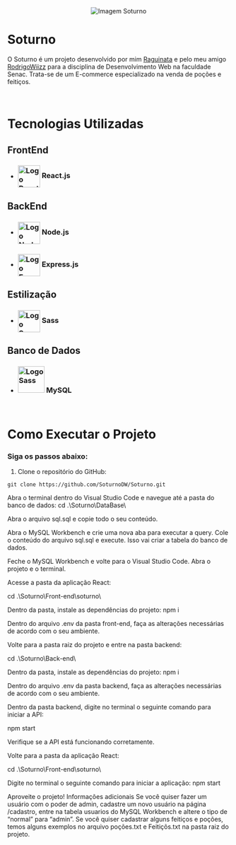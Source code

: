 <div align="center">
  <img src="https://i.imgur.com/oUb55AW.png" alt="Imagem Soturno" />
</div>

# Soturno

O Soturno é um projeto desenvolvido por mim [Raguinata](https://github.com/Raguinata) e pelo meu amigo [RodrigoWiizz](https://github.com/RodrigoWiizz) para a disciplina de Desenvolvimento Web na faculdade Senac. Trata-se de um E-commerce especializado na venda de poções e feitiços.

⠀
⠀
# Tecnologias Utilizadas

  ## FrontEnd
  - <h3><img width="50" alt="Logo React" src="https://i.imgur.com/0u6L2DH.png" align="center"/> React.js</h3>

  ## BackEnd
  - <h3><img width="50" alt="Logo Node" src="https://i.imgur.com/SECFfH4.png" align="center"/> Node.js</h3>
  - <h3><img width="50" alt="Logo Express" src="https://i.imgur.com/PgDIUh2.png" align="center"/> Express.js</h3>

  ## Estilização
  - <h3><img width="50" alt="Logo Sass" src="https://i.imgur.com/H86Ucij.png" align="center"/> Sass</h3>

  ## Banco de Dados
  - <h3><img width="60" alt="Logo Sass" src="https://i.imgur.com/SZ9t17a.png" align="alt"/> MySQL</h3>
⠀
⠀
# Como Executar o Projeto

### Siga os passos abaixo:

1. Clone o repositório do GitHub:
```
git clone https://github.com/SoturnoDW/Soturno.git
```

Abra o terminal dentro do Visual Studio Code e navegue até a pasta do banco de dados:
cd .\Soturno\DataBase\

Abra o arquivo sql.sql e copie todo o seu conteúdo.

Abra o MySQL Workbench e crie uma nova aba para executar a query. Cole o conteúdo do arquivo sql.sql e execute. Isso vai criar a tabela do banco de dados.

Feche o MySQL Workbench e volte para o Visual Studio Code. Abra o projeto e o terminal.

Acesse a pasta da aplicação React:

cd .\Soturno\Front-end\soturno\

Dentro da pasta, instale as dependências do projeto:
npm i

Dentro do arquivo .env da pasta front-end, faça as alterações necessárias de acordo com o seu ambiente.

Volte para a pasta raiz do projeto e entre na pasta backend:

cd .\Soturno\Back-end\

Dentro da pasta, instale as dependências do projeto:
npm i

Dentro do arquivo .env da pasta backend, faça as alterações necessárias de acordo com o seu ambiente.

Dentro da pasta backend, digite no terminal o seguinte comando para iniciar a API:

npm start

Verifique se a API está funcionando corretamente.

Volte para a pasta da aplicação React:

cd .\Soturno\Front-end\soturno\

Digite no terminal o seguinte comando para iniciar a aplicação:
npm start

Aproveite o projeto!
Informações adicionais
Se você quiser fazer um usuário com o poder de admin, cadastre um novo usuário na página /cadastro, entre na tabela usuarios do MySQL Workbench e altere o tipo de “normal” para “admin”.
Se você quiser cadastrar alguns feitiços e poções, temos alguns exemplos no arquivo poções.txt e Feitiçõs.txt na pasta raiz do projeto.

